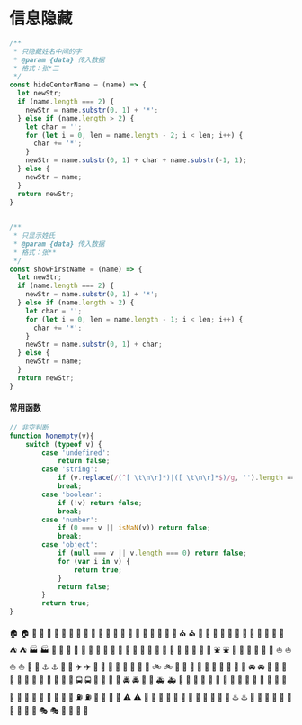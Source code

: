# 信息隐藏
```js
/**
 * 只隐藏姓名中间的字
 * @param {data} 传入数据
 * 格式：张*三
 */
const hideCenterName = (name) => {
  let newStr;
  if (name.length === 2) {
    newStr = name.substr(0, 1) + '*';
  } else if (name.length > 2) {
    let char = '';
    for (let i = 0, len = name.length - 2; i < len; i++) {
      char += '*';
    }
    newStr = name.substr(0, 1) + char + name.substr(-1, 1);
  } else {
    newStr = name;
  }
  return newStr;
}
 
 
/**
 * 只显示姓氏
 * @param {data} 传入数据
 * 格式：张**
 */
const showFirstName = (name) => {
  let newStr;
  if (name.length === 2) {
    newStr = name.substr(0, 1) + '*';
  } else if (name.length > 2) {
    let char = '';
    for (let i = 0, len = name.length - 1; i < len; i++) {
      char += '*';
    }
    newStr = name.substr(0, 1) + char;
  } else {
    newStr = name;
  }
  return newStr;
}
```

#### 常用函数
```js
// 非空判断
function Nonempty(v){
    switch (typeof v) {
        case 'undefined':
            return false;
        case 'string':
            if (v.replace(/(^[ \t\n\r]*)|([ \t\n\r]*$)/g, '').length == 0) return false;
            break;
        case 'boolean':
            if (!v) return false;
            break;
        case 'number':
            if (0 === v || isNaN(v)) return false;
            break;
        case 'object':
            if (null === v || v.length === 0) return false;
            for (var i in v) {
                return true;
            }
            return false;
        }
        return true;
}

```

🏠 :house:
🏡 :house_with_garden:
🏫 :school:
🏢 :office:
🏣 :post_office:
🏥 :hospital:
🏦 :bank:
🏪 :convenience_store:
🏩 :love_hotel:
🏨 :hotel:
💒 :wedding:
⛪ :church:
🏬 :department_store:
🏤 :european_post_office:
🌇 :city_sunrise:
🌆 :city_sunset:
🏯 :japanese_castle:
🏰 :european_castle:
⛺ :tent:
🏭 :factory:
🗼 :tokyo_tower:
🗾 :japan:
🗻 :mount_fuji:
🌄 :sunrise_over_mountains:
🌅 :sunrise:
🌠 :stars:
🗽 :statue_of_liberty:
🌉 :bridge_at_night:
🎠 :carousel_horse:
🌈 :rainbow:
🎡 :ferris_wheel:
⛲ :fountain:
🎢 :roller_coaster:
🚢 :ship:
🚤 :speedboat:
⛵ :boat:
⛵ :sailboat:
🚣 :rowboat:
⚓ :anchor:
🚀 :rocket:
✈️ :airplane:
🚁 :helicopter:
🚂 :steam_locomotive:
🚊 :tram:
🚞 :mountain_railway:
🚲 :bike:
🚡 :aerial_tramway:
🚟 :suspension_railway:
🚠 :mountain_cableway:
🚜 :tractor:
🚙 :blue_car:
🚘 :oncoming_automobile:
🚗 :car:
🚗 :red_car:
🚕 :taxi:
🚖 :oncoming_taxi:
🚛 :articulated_lorry:
🚌 :bus:
🚍 :oncoming_bus:
🚨 :rotating_light:
🚓 :police_car:
🚔 :oncoming_police_car:
🚒 :fire_engine:
🚑 :ambulance:
🚐 :minibus:
🚚 :truck:
🚋 :train:
🚉 :station:
🚆 :train2:
🚅 :bullettrain_front:
🚄 :bullettrain_side:
🚈 :light_rail:
🚝 :monorail:
🚃 :railway_car:
🚎 :trolleybus:
🎫 :ticket:
⛽ :fuelpump:
🚦 :vertical_traffic_light:
🚥 :traffic_light:
⚠️ :warning:
🚧 :construction:
🔰 :beginner:
🏧 :atm:
🎰 :slot_machine:
🚏 :busstop:
💈 :barber:
♨️ :hotsprings:
🏁 :checkered_flag:
🎌 :crossed_flags:
🏮 :izakaya_lantern:
🗿 :moyai:
🎪 :circus_tent:
🎭 :performing_arts:
📍 :round_pushpin:
🚩 :triangular_flag_on_post: